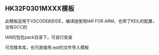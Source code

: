 ## HK32F0301MXXX模板

此模板适用于VSCODE的EIDE，编译链使用IAR FOR ARM，也带了KEIL的配置，没有GCC的

IAR的包在pack目录下，可自行安装

可克隆本库，也可直接用.ept的文件导入模板